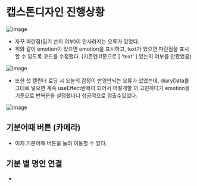 # 캡스톤디자인 진행상황
![image](https://github.com/ChaeDoll/TIL/assets/108540812/e04e9a94-cb2e-4e8f-9133-19bbfdc28d71)  
- 자꾸 파란점(일기 쓴지 여부)이 안사라지는 오류가 있었다.
- 위와 같이 emotion이 있으면 emotion을 표시하고, text가 있으면 파란점을 표시할 수 있도록 코드를 수정했다. (기존엔 if문으로 [ 'text' ] 있는지 여부를 안봤었음)

![image](https://github.com/ChaeDoll/TIL/assets/108540812/17c4acca-d66d-4a2b-90d8-8ed395e5bc9a)  
- 또한 첫 캘린더 로딩 시 오늘의 감정이 반영안되는 오류가 있었는데, diaryData를 그대로 넣으면 계속 useEffect반복이 되어서 어떻게할 까 고민하다가 emotion을 기준으로 반복문을 설정했더니 성공적으로 멈출수있었다.
  
![image](https://github.com/ChaeDoll/TIL/assets/108540812/b8fc3a10-16bd-411d-a191-95f97a93bdc5)

## 기분어때 버튼 (카메라)
- 이제 기분어때 버튼을 눌러 이동할 수 있다.

## 기분 별 명언 연결
- 
